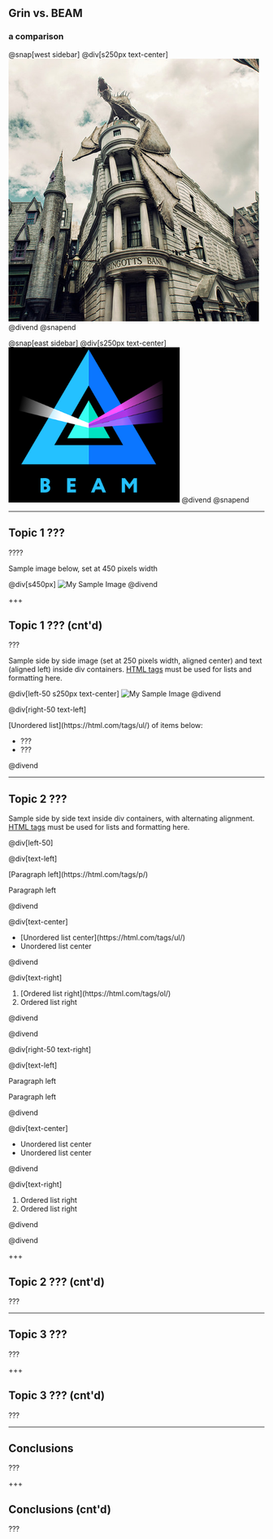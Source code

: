 



## Grin vs. BEAM
### a comparison


@snap[west sidebar]
@div[s250px text-center]
![Gringots](https://github.com/tari-labs/tari-university/raw/grin-beam/src/protocols/grin-beam-comparison/sources/gringots.png)
@divend
@snapend


@snap[east sidebar]
@div[s250px text-center]
![BEAM](https://github.com/tari-labs/tari-university/raw/grin-beam/src/protocols/grin-beam-comparison/sources/beam.png)
@divend
@snapend



---

## Topic 1 ???

????

Sample image below, set at 450 pixels width

@div[s450px]
![My Sample Image](https://raw.githubusercontent.com/tari-labs/tari-university/grin-beam/protocols/grin-beam-comparison/sources/sample.PNG)
@divend

+++

## Topic 1 ??? (cnt'd)

???

Sample side by side image (set at 250 pixels width, aligned center) and text (aligned left) inside div containers. [HTML tags](https://html.com/tags/) must be used for lists and formatting here.

@div[left-50 s250px text-center]
![My Sample Image](https://raw.githubusercontent.com/tari-labs/tari-university/grin-beam/protocols/grin-beam-comparison/sources/sample.PNG)
@divend

@div[right-50 text-left]

<p>[Unordered list](https://html.com/tags/ul/) of items below:

<ul>
<li>???
<li>???
</ul>
@divend

---

## Topic 2 ???

Sample side by side text inside div containers, with alternating alignment.  [HTML tags](https://html.com/tags/) must be used for lists and formatting here.

@div[left-50]

@div[text-left]

<p>[Paragraph left](https://html.com/tags/p/)
<p>Paragraph left


@divend

@div[text-center]

<ul>
<li>[Unordered list center](https://html.com/tags/ul/)
<li>Unordered list center
</ul>


@divend

@div[text-right]

<ol>
<li>[Ordered list right](https://html.com/tags/ol/)
<li>Ordered list right
</ol>


@divend

@divend



@div[right-50 text-right]

@div[text-left]

<p>Paragraph left
<p>Paragraph left


@divend

@div[text-center]

<ul>
<li>Unordered list center
<li>Unordered list center
</ul>


@divend

@div[text-right]

<ol>
<li>Ordered list right
<li>Ordered list right
</ol>


@divend

@divend

+++

## Topic 2 ??? (cnt'd)

???

---

## Topic 3 ???

???

+++

## Topic 3 ??? (cnt'd)

???

---

## Conclusions

???

+++

## Conclusions (cnt'd)

???
